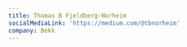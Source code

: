 ```yaml
---
title: Thomas B Fjeldberg-Norheim
socialMediaLink: 'https://medium.com/@tbnorheim'
company: Bekk
---
```


